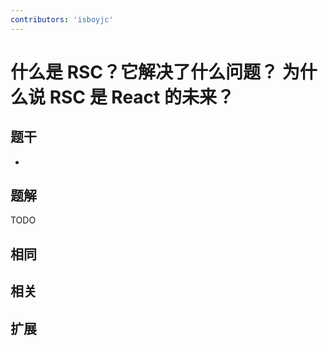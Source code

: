 ```yaml
---
contributors: 'isboyjc'
---
```


# 什么是 RSC？它解决了什么问题？ 为什么说 RSC 是 React 的未来？


## 题干

- 



## 题解

<!-- ::: details 点我查看题解 -->

  TODO

<!-- ::: -->



## 相同


## 相关


## 扩展


